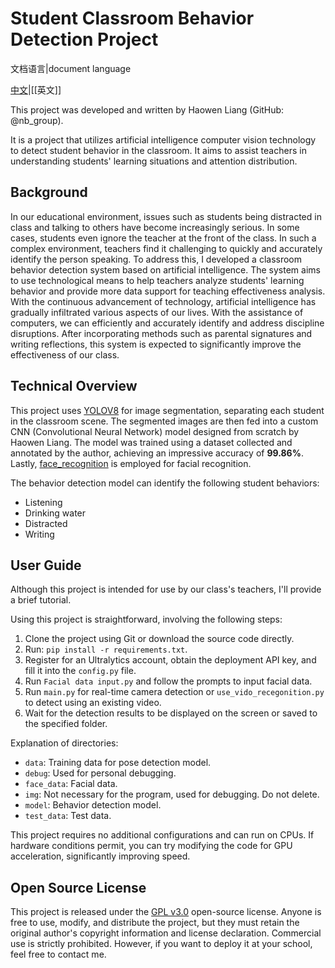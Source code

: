 # Student Classroom Behavior Detection Project

文档语言|document language

[中文](README_ZH.md)|[[英文]]

This project was developed and written by Haowen Liang (GitHub: @nb_group).

It is a project that utilizes artificial intelligence computer vision technology to detect student behavior in the classroom. It aims to assist teachers in understanding students' learning situations and attention distribution.

## Background
In our educational environment, issues such as students being distracted in class and talking to others have become increasingly serious. In some cases, students even ignore the teacher at the front of the class. In such a complex environment, teachers find it challenging to quickly and accurately identify the person speaking. To address this, I developed a classroom behavior detection system based on artificial intelligence. The system aims to use technological means to help teachers analyze students' learning behavior and provide more data support for teaching effectiveness analysis. With the continuous advancement of technology, artificial intelligence has gradually infiltrated various aspects of our lives. With the assistance of computers, we can efficiently and accurately identify and address discipline disruptions. After incorporating methods such as parental signatures and writing reflections, this system is expected to significantly improve the effectiveness of our class.

## Technical Overview

This project uses [YOLOV8](https://github.com/ultralytics/ultralytics) for image segmentation, separating each student in the classroom scene. The segmented images are then fed into a custom CNN (Convolutional Neural Network) model designed from scratch by Haowen Liang. The model was trained using a dataset collected and annotated by the author, achieving an impressive accuracy of **99.86%**. Lastly, [face_recognition](https://github.com/ageitgey/face_recognition/) is employed for facial recognition.

The behavior detection model can identify the following student behaviors:
- Listening
- Drinking water
- Distracted
- Writing

## User Guide

Although this project is intended for use by our class's teachers, I'll provide a brief tutorial.

Using this project is straightforward, involving the following steps:

1. Clone the project using Git or download the source code directly.
2. Run: `pip install -r requirements.txt`.
3. Register for an Ultralytics account, obtain the deployment API key, and fill it into the `config.py` file.
4. Run `Facial data input.py` and follow the prompts to input facial data.
5. Run `main.py` for real-time camera detection or `use_vido_recegonition.py` to detect using an existing video.
6. Wait for the detection results to be displayed on the screen or saved to the specified folder.

Explanation of directories:
 - `data`: Training data for pose detection model.
 - `debug`: Used for personal debugging.
 - `face_data`: Facial data.
 - `img`: Not necessary for the program, used for debugging. Do not delete.
 - `model`: Behavior detection model.
 - `test_data`: Test data.

This project requires no additional configurations and can run on CPUs. If hardware conditions permit, you can try modifying the code for GPU acceleration, significantly improving speed.

## Open Source License

This project is released under the [GPL v3.0](https://github.com/KSXGitHub/GPL-3.0/blob/89c928a17db494bb6f4c4013d77f5bee076d057d/LICENSE) open-source license. Anyone is free to use, modify, and distribute the project, but they must retain the original author's copyright information and license declaration. Commercial use is strictly prohibited. However, if you want to deploy it at your school, feel free to contact me.
